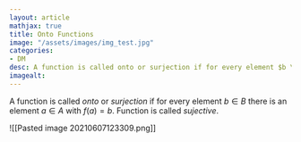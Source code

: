 ```yaml
---
layout: article
mathjax: true
title: Onto Functions
image: "/assets/images/img_test.jpg"
categories:
- DM
desc: A function is called onto or surjection if for every element $b \in B$ there is an element $a \in A$ with $f(a)=b$. Function is called sujective. 
imagealt: 
---
```


A function is called *onto* or *surjection* if for every element $b \in B$ there is an element $a \in A$ with $f(a)=b$. Function is called *sujective*.


































































































































































































































































































































































![[Pasted image 20210607123309.png]]